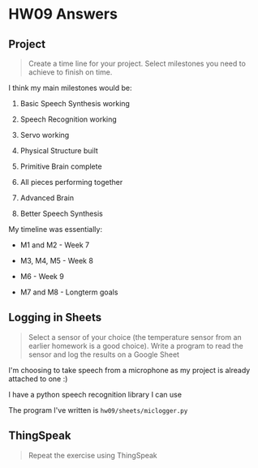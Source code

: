 # HW09 Answers

## Project

> Create a time line for your project. Select milestones you need to achieve to finish on time.

I think my main milestones would be:

1. Basic Speech Synthesis working

2. Speech Recognition working

3. Servo working

4. Physical Structure built

5. Primitive Brain complete

6. All pieces performing together

7. Advanced Brain

8. Better Speech Synthesis

My timeline was essentially:

- M1 and M2 - Week 7

- M3, M4, M5 - Week 8

- M6 - Week 9

- M7 and M8 - Longterm goals

## Logging in Sheets

> Select a sensor of your choice (the temperature sensor from an earlier homework is a good choice). Write a program to read the sensor and log the results on a Google Sheet

I'm choosing to take speech from a microphone as my project is already attached to one :)

I have a python speech recognition library I can use

The program I've written is `hw09/sheets/miclogger.py`

## ThingSpeak

> Repeat the exercise using ThingSpeak


